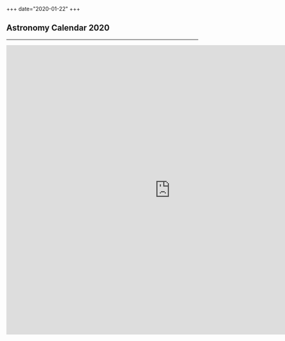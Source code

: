+++
date="2020-01-22"
+++
<!-- <h1 align="center">Kalender Astronomi 2020</h1> -->

## <i class="far fa-calendar-alt"></i> Astronomy Calendar 2020

---
<!-- - <button type="button" class="btn btn-primary">Bulan</button> and <button type="button" class="btn btn-primary">Minggu</button> tabs shows a calendar in monthly and weekly view, respectively. <button type="button" class="btn btn-primary">Agenda</button> tab shows listed astronomy events for the particular month. 
- click/tap the name of the event for details. 

<iframe src="/html/kalender/index.html" width="800" height="1000" frameborder="0" style="border:0" allowfullscreen></iframe> -->

<iframe allowtransparency="yes" scrolling="no" style="border: none; width:860px; height:759px; overflow: hidden;" src="https://in-the-sky.org/widgets/newscal.php?skin=0"></iframe>